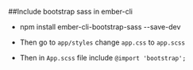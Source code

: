 
##Include bootstrap sass in ember-cli

* npm install ember-cli-bootstrap-sass --save-dev

* Then go to `app/styles` change `app.css` to `app.scss`

* Then in `App.scss` file include `@import 'bootstrap';`